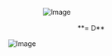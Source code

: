 ‎ ‎ ‎ ‎ ‎ ‎ ‎ ‎ ‎ ‎ ‎ ‎ ‎ ‎ ‎ ‎ ‎ ‎ ![Image](https://github.com/user-attachments/assets/6db5181e-28c2-4121-86cd-bb31020c6eaf)




ㅤㅤㅤㅤㅤㅤㅤㅤㅤㅤㅤ**= D**


![Image](https://github.com/user-attachments/assets/5b4ca44f-bc5e-4577-9ffb-a25b405286b3)

